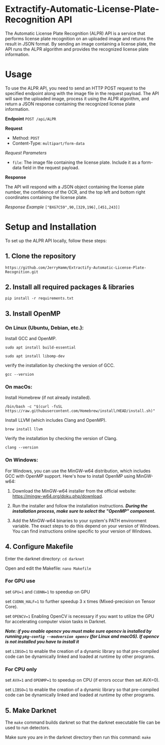 # Extractify-Automatic-License-Plate-Recognition API
The Automatic License Plate Recognition (ALPR) API is a service that performs license plate recognition on an uploaded image and returns the result in JSON format. By sending an image containing a license plate, the API runs the ALPR algorithm and provides the recognized license plate information.

# Usage
To use the ALPR API, you need to send an HTTP POST request to the specified endpoint along with the image file in the request payload. The API will save the uploaded image, process it using the ALPR algorithm, and return a JSON response containing the recognized license plate information.

**Endpoint**
`POST /api/ALPR`

**Request**

- Method: `POST`
- Content-Type: `multipart/form-data`

_Request Parameters_

- `file`: The image file containing the license plate. Include it as a form-data field in the request payload.

**Response**

The API will respond with a JSON object containing the license plate number, the confidence of the OCR, and the top left and bottom right coordinates containing the license plate.

_Response Example_
`["BXG7C59",90,[329,196],[451,243]]`

# Setup and Installation

To set up the ALPR API locally, follow these steps:

## 1. Clone the repository

`https://github.com/JerryHamm/Extractify-Automatic-License-Plate-Recognition.git`

## 2. Install all required packages & libraries
`pip install -r requirements.txt`
## 3. Install OpenMP
### On Linux (Ubuntu, Debian, etc.):
Install GCC and OpenMP.

`sudo apt install build-essential`

`sudo apt install libomp-dev`

verify the installation by checking the version of GCC.

`gcc --version`

### On macOs:
Install Homebrew (if not already installed).

`/bin/bash -c "$(curl -fsSL https://raw.githubusercontent.com/Homebrew/install/HEAD/install.sh)"`

Install LLVM (which includes Clang and OpenMP).

`brew install llvm`

Verify the installation by checking the version of Clang.

`clang --version`

### On Windows:
For Windows, you can use the MinGW-w64 distribution, which includes GCC with OpenMP support. Here's how to install OpenMP using MinGW-w64:

1. Download the MinGW-w64 installer from the official website: https://mingw-w64.org/doku.php/download.

2. Run the installer and follow the installation instructions. **_During the installation process, make sure to select the "OpenMP" component._**

3. Add the MinGW-w64 binaries to your system's PATH environment variable. The exact steps to do this depend on your version of Windows. You can find instructions online specific to your version of Windows.

## 4. Configure Makefile
Enter the darknet directory: `cd darknet`

Open and edit the Makefile: `nano Makefile`

### For GPU use
set `GPU=1` and `CUDNN=1` to speedup on GPU

set `CUDNN_HALF=1` to further speedup 3 x times (Mixed-precision on Tensor Core).

set `OPENCV=1` Enabling OpenCV is necessary if you want to utilize the GPU for accelerating computer vision tasks in Darknet.

**_Note: if you enable opencv you must make sure opencv is installed by running `pkg-config --modversion opencv` (for Linux and macOS). If opencv is not installed you have to install it_**

set `LIBSO=1` to enable the creation of a dynamic library so that pre-compiled code can be dynamically linked and loaded at runtime by other programs.

### For CPU only
set `AVX=1` and `OPENMP=1` to speedup on CPU (if errors occur then set AVX=0).

set `LIBSO=1` to enable the creation of a dynamic library so that pre-compiled code can be dynamically linked and loaded at runtime by other programs.

## 5. Make Darknet
The `make` command builds darknet so that the darknet executable file can be used to run detectors.

Make sure you are in the darknet directory then run this command: `make`

